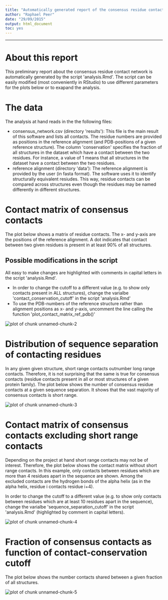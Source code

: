 ```yaml
---
title: "Automatically generated report of the consensus residue contact network"
author: "Raphael Peer"
date: "29/09/2015"
output: html_document
toc: yes
---
```


---

# About this report

This preliminary report about the consensus residue contact network is automatically generated by the script 'analysis.Rmd'. The script can be easily modified (most conveniently in RStudio) to use different parameters for the plots below or to exapand the analysis.

# The data

The analysis at hand reads in the the following files:


* consensus_network.csv (directory 'results'): This file is the main result of this software and lists all contacts. The residue numbers are provided as positions in the reference alignment (and PDB-positions of a given reference structure). The column 'conservation' specifies the fraction of all structures in the dataset which have a contact between the two residues. For instance, a value of 1 means that all structures in the dataset have a contact between the two residues.
* reference alignment (directory 'data'): The reference alignment is provided by the user (in fasta format). The software uses it to identify structurally equivalent resiudes. This way, residue contacts can be compared across structures even though the residues may be named differently in different structures.




# Contact matrix of consensus contacts

The plot below shows a matrix of residue contacts. The x- and y-axis are the positions of the reference alignment. A dot indicates that contact between two given residues is present in at least 90% of all structures.

## Possible modifications in the script

All easy to make changes are highlighted with comments in capital letters in the script 'analysis.Rmd'.


* In order to change the cutoff to a different value (e.g. to show only contacts present in ALL structures), change the varialbe 'contact_conservation_cutoff' in the script 'analysis.Rmd'
* To use the PDB-numbers of the reference structure rather than alignment positions as x- and y-axis, uncomment the line calling the function 'plot_contact_matrix_ref_pdb()'

![plot of chunk unnamed-chunk-2](figure/unnamed-chunk-2-1.png)


# Distribution of sequence separation of contacting residues

In any given given structure, short range contacts outnumber long range contacts. Therefore, it is not surprising that the same is true for consensus contacts (residue contacts present in all or most structures of a given protein family). The plot below shows the number of consensus residue contacts at a given sequence separation. It shows that the vast majority of consensus contacts is short range.

![plot of chunk unnamed-chunk-3](figure/unnamed-chunk-3-1.png)


# Contact matrix of consensus contacts excluding short range contacts

Depending on the project at hand short range contacts may not be of interest. Therefore, the plot below shows the contact matrix without short range contacts. In this example, only contacts between residues which are more than 4 residues apart in the sequence are shown. Among the excluded contacts are the hydrogen bonds of the alpha helix (as in the alpha helix, residue i contacts residue i+4).

In order to change the cutoff to a different value (e.g. to show only contacts between residues which are at least 10 residues apart in the sequence), change the varialbe 'sequence_separation_cutoff' in the script 'analysis.Rmd' (highlighted by comment in capital letters).

![plot of chunk unnamed-chunk-4](figure/unnamed-chunk-4-1.png)


# Fraction of consensus contacts as function of contact-conservation cutoff

The plot below shows the number contacts shared between a given fraction of all structures.

![plot of chunk unnamed-chunk-5](figure/unnamed-chunk-5-1.png)

